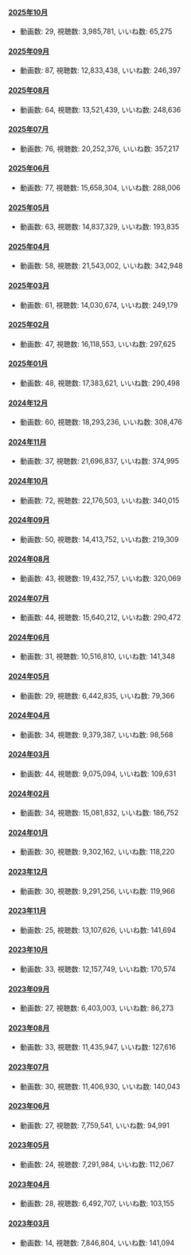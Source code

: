 #### [2025年10月](videos/202510 "wikilink")

-   動画数: 29, 視聴数: 3,985,781, いいね数: 65,275

#### [2025年09月](videos/202509 "wikilink")

-   動画数: 87, 視聴数: 12,833,438, いいね数: 246,397

#### [2025年08月](videos/202508 "wikilink")

-   動画数: 64, 視聴数: 13,521,439, いいね数: 248,636

#### [2025年07月](videos/202507 "wikilink")

-   動画数: 76, 視聴数: 20,252,376, いいね数: 357,217

#### [2025年06月](videos/202506 "wikilink")

-   動画数: 77, 視聴数: 15,658,304, いいね数: 288,006

#### [2025年05月](videos/202505 "wikilink")

-   動画数: 63, 視聴数: 14,837,329, いいね数: 193,835

#### [2025年04月](videos/202504 "wikilink")

-   動画数: 58, 視聴数: 21,543,002, いいね数: 342,948

#### [2025年03月](videos/202503 "wikilink")

-   動画数: 61, 視聴数: 14,030,674, いいね数: 249,179

#### [2025年02月](videos/202502 "wikilink")

-   動画数: 47, 視聴数: 16,118,553, いいね数: 297,625

#### [2025年01月](videos/202501 "wikilink")

-   動画数: 48, 視聴数: 17,383,621, いいね数: 290,498

#### [2024年12月](videos/202412 "wikilink")

-   動画数: 60, 視聴数: 18,293,236, いいね数: 308,476

#### [2024年11月](videos/202411 "wikilink")

-   動画数: 37, 視聴数: 21,696,837, いいね数: 374,995

#### [2024年10月](videos/202410 "wikilink")

-   動画数: 72, 視聴数: 22,176,503, いいね数: 340,015

#### [2024年09月](videos/202409 "wikilink")

-   動画数: 50, 視聴数: 14,413,752, いいね数: 219,309

#### [2024年08月](videos/202408 "wikilink")

-   動画数: 43, 視聴数: 19,432,757, いいね数: 320,069

#### [2024年07月](videos/202407 "wikilink")

-   動画数: 44, 視聴数: 15,640,212, いいね数: 290,472

#### [2024年06月](videos/202406 "wikilink")

-   動画数: 31, 視聴数: 10,516,810, いいね数: 141,348

#### [2024年05月](videos/202405 "wikilink")

-   動画数: 29, 視聴数: 6,442,835, いいね数: 79,366

#### [2024年04月](videos/202404 "wikilink")

-   動画数: 34, 視聴数: 9,379,387, いいね数: 98,568

#### [2024年03月](videos/202403 "wikilink")

-   動画数: 44, 視聴数: 9,075,094, いいね数: 109,631

#### [2024年02月](videos/202402 "wikilink")

-   動画数: 34, 視聴数: 15,081,832, いいね数: 186,752

#### [2024年01月](videos/202401 "wikilink")

-   動画数: 30, 視聴数: 9,302,162, いいね数: 118,220

#### [2023年12月](videos/202312 "wikilink")

-   動画数: 30, 視聴数: 9,291,256, いいね数: 119,966

#### [2023年11月](videos/202311 "wikilink")

-   動画数: 25, 視聴数: 13,107,626, いいね数: 141,694

#### [2023年10月](videos/202310 "wikilink")

-   動画数: 33, 視聴数: 12,157,749, いいね数: 170,574

#### [2023年09月](videos/202309 "wikilink")

-   動画数: 27, 視聴数: 6,403,003, いいね数: 86,273

#### [2023年08月](videos/202308 "wikilink")

-   動画数: 33, 視聴数: 11,435,947, いいね数: 127,616

#### [2023年07月](videos/202307 "wikilink")

-   動画数: 30, 視聴数: 11,406,930, いいね数: 140,043

#### [2023年06月](videos/202306 "wikilink")

-   動画数: 27, 視聴数: 7,759,541, いいね数: 94,991

#### [2023年05月](videos/202305 "wikilink")

-   動画数: 24, 視聴数: 7,291,984, いいね数: 112,067

#### [2023年04月](videos/202304 "wikilink")

-   動画数: 28, 視聴数: 6,492,707, いいね数: 103,155

#### [2023年03月](videos/202303 "wikilink")

-   動画数: 14, 視聴数: 7,846,804, いいね数: 141,094

